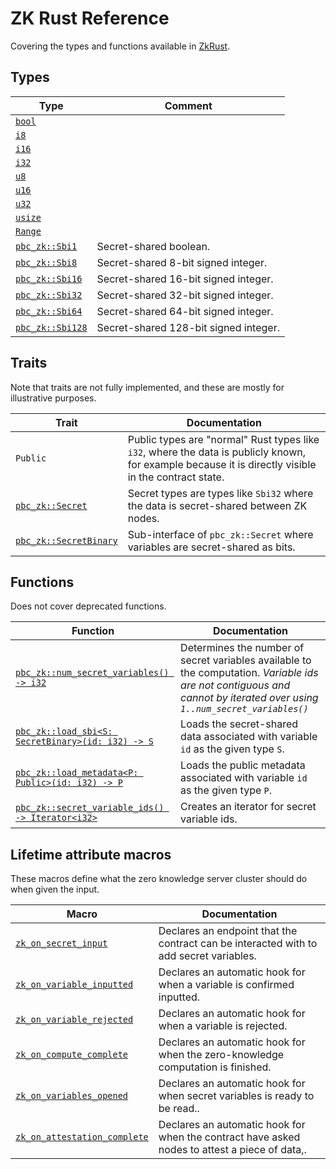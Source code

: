 # ZK Rust Reference

Covering the types and functions available in [ZkRust](zk-rust-language-zkrust.md).

## Types

| Type                                                                                                   | Comment                               |
|--------------------------------------------------------------------------------------------------------|---------------------------------------|
| [`bool`](https://doc.rust-lang.org/std/primitive.bool.html)                                            |                                       |
| [`i8`](https://doc.rust-lang.org/std/primitive.i8.html)                                                |                                       |
| [`i16`](https://doc.rust-lang.org/std/primitive.i16.html)                                              |                                       |
| [`i32`](https://doc.rust-lang.org/std/primitive.i32.html)                                              |                                       |
| [`u8`](https://doc.rust-lang.org/std/primitive.u8.html)                                                |                                       |
| [`u16`](https://doc.rust-lang.org/std/primitive.u16.html)                                              |                                       |
| [`u32`](https://doc.rust-lang.org/std/primitive.u32.html)                                              |                                       |
| [`usize`](https://doc.rust-lang.org/std/primitive.usize.html)                                          |                                       |
| [`Range`](https://doc.rust-lang.org/std/ops/struct.Range.html)                                         |                                       |
| [`pbc_zk::Sbi1`](https://partisiablockchain.gitlab.io/language/contract-sdk/pbc_zk/type.Sbi1.html)     | Secret-shared boolean.                |
| [`pbc_zk::Sbi8`](https://partisiablockchain.gitlab.io/language/contract-sdk/pbc_zk/type.Sbi8.html)     | Secret-shared 8-bit signed integer.   |
| [`pbc_zk::Sbi16`](https://partisiablockchain.gitlab.io/language/contract-sdk/pbc_zk/type.Sbi16.html)   | Secret-shared 16-bit signed integer.  |
| [`pbc_zk::Sbi32`](https://partisiablockchain.gitlab.io/language/contract-sdk/pbc_zk/type.Sbi32.html)   | Secret-shared 32-bit signed integer.  |
| [`pbc_zk::Sbi64`](https://partisiablockchain.gitlab.io/language/contract-sdk/pbc_zk/type.Sbi64.html)   | Secret-shared 64-bit signed integer.  |
| [`pbc_zk::Sbi128`](https://partisiablockchain.gitlab.io/language/contract-sdk/pbc_zk/type.Sbi128.html) | Secret-shared 128-bit signed integer. |

## Traits

Note that traits are not fully implemented, and these are mostly for
illustrative purposes.

| Trait                                                                                                               | Documentation                                                                                                                                        |
|---------------------------------------------------------------------------------------------------------------------|------------------------------------------------------------------------------------------------------------------------------------------------------|
| `Public`                                                                                                            | Public types are "normal" Rust types like `i32`, where the data is publicly known, for example because it is directly visible in the contract state. |
| [`pbc_zk::Secret`](https://partisiablockchain.gitlab.io/language/contract-sdk/pbc_zk/trait.Secret.html)             | Secret types are types like `Sbi32` where the data is secret-shared between ZK nodes.                                                                |
| [`pbc_zk::SecretBinary`](https://partisiablockchain.gitlab.io/language/contract-sdk/pbc_zk/trait.SecretBinary.html) | Sub-interface of `pbc_zk::Secret` where variables are secret-shared as bits.                                                                         |

## Functions

Does not cover deprecated functions.

| Function                                                                                                                                          | Documentation                                                                                                                                                           |
|---------------------------------------------------------------------------------------------------------------------------------------------------|-------------------------------------------------------------------------------------------------------------------------------------------------------------------------|
| [`pbc_zk::num_secret_variables() -> i32`](https://partisiablockchain.gitlab.io/language/contract-sdk/pbc_zk/fn.num_secret_variables.html)         | Determines the number of secret variables available to the computation. _Variable ids are not contiguous and cannot by iterated over using `1..num_secret_variables()`_ |
| [`pbc_zk::load_sbi<S: SecretBinary>(id: i32) -> S`](https://partisiablockchain.gitlab.io/language/contract-sdk/pbc_zk/fn.load_sbi.html)           | Loads the secret-shared data associated with variable `id` as the given type `S`.                                                                                       |
| [`pbc_zk::load_metadata<P: Public>(id: i32) -> P`](https://partisiablockchain.gitlab.io/language/contract-sdk/pbc_zk/fn.load_metadata.html)       | Loads the public metadata associated with variable `id` as the given type `P`.                                                                                          |
| [`pbc_zk::secret_variable_ids() -> Iterator<i32>`](https://partisiablockchain.gitlab.io/language/contract-sdk/pbc_zk/fn.secret_variable_ids.html) | Creates an iterator for secret variable ids.                                                                                                                            |

## Lifetime attribute macros

These macros define what the zero knowledge server cluster should do when given the input.

| Macro                                                                                                                                                | Documentation                                                                                 |
|------------------------------------------------------------------------------------------------------------------------------------------------------|-----------------------------------------------------------------------------------------------|
| [`zk_on_secret_input`](https://partisiablockchain.gitlab.io/language/contract-sdk/pbc_contract_codegen/attr.zk_on_secret_input.html)                 | Declares an endpoint that the contract can be interacted with to add secret variables.        |
| [`zk_on_variable_inputted`](https://partisiablockchain.gitlab.io/language/contract-sdk/pbc_contract_codegen/attr.zk_on_variable_inputted.html)       | Declares an automatic hook for when a variable is confirmed inputted.                         |
| [`zk_on_variable_rejected`](https://partisiablockchain.gitlab.io/language/contract-sdk/pbc_contract_codegen/attr.zk_on_variable_rejected.html)       | Declares an automatic hook for when a variable is rejected.                                   |
| [`zk_on_compute_complete`](https://partisiablockchain.gitlab.io/language/contract-sdk/pbc_contract_codegen/attr.zk_on_compute_complete.html)         | Declares an automatic hook for when the zero-knowledge computation is finished.               |
| [`zk_on_variables_opened`](https://partisiablockchain.gitlab.io/language/contract-sdk/pbc_contract_codegen/attr.zk_on_variables_opened.html)         | Declares an automatic hook for when secret variables is ready to be read..                    |
| [`zk_on_attestation_complete`](https://partisiablockchain.gitlab.io/language/contract-sdk/pbc_contract_codegen/attr.zk_on_attestation_complete.html) | Declares an automatic hook for when the contract have asked nodes to attest a piece of data,. |

